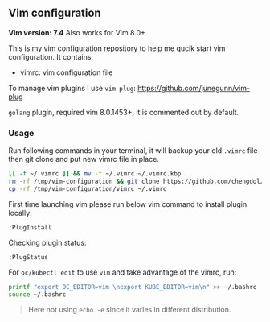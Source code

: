 ## Vim configuration

**Vim version: 7.4**
Also works for Vim 8.0+

This is my vim configuration repository to help me qucik start vim configuration.
It contains:

- vimrc: vim configuration file

To manage vim plugins I use `vim-plug`:
https://github.com/junegunn/vim-plug

`golang` plugin, required vim 8.0.1453+, it is commented out by default. 

### Usage
Run following commands in your terminal, it will backup your old `.vimrc` file then git clone and put new vimrc file in place.
```bash
[[ -f ~/.vimrc ]] && mv -f ~/.vimrc ~/.vimrc.kbp
rm -rf /tmp/vim-configuration && git clone https://github.com/chengdol/vim-configuration.git /tmp/vim-configuration
cp -rf /tmp/vim-configuration/vimrc ~/.vimrc
```

First time launching vim please run below vim command to install plugin locally:
```
:PlugInstall
```
Checking plugin status:
```
:PlugStatus
```

For `oc/kubectl edit` to use `vim` and take advantage of the vimrc, run:
```bash
printf "export OC_EDITOR=vim \nexport KUBE_EDITOR=vim\n" >> ~/.bashrc
source ~/.bashrc
```

> Here not using `echo -e` since it varies in different distribution.

